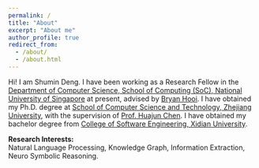 ```yaml
---
permalink: /
title: "About"
excerpt: "About me"
author_profile: true
redirect_from: 
  - /about/
  - /about.html
---
```


<!-- ## About Me -->

Hi! I am Shumin Deng. 
I have been working as a Research Fellow in the <a href='https://www.comp.nus.edu.sg/cs/'>Department of Computer Science, School of Computing (SoC), National University of Singapore</a> at present, advised by <a href='https://bhooi.github.io/'>Bryan Hooi</a>. 
I have obtained my Ph.D. degree at <a href='http://www.cs.zju.edu.cn/'>School of Computer Science and Technology, Zhejiang University</a>, with the supervision of <a href='http://mypage.zju.edu.cn/huajun'>Prof. Huajun Chen</a>. 
I have obtained my bachelor degree from <a href='https://cs.xidian.edu.cn/'>College of Software Engineering, Xidian University</a>.

<p><b>Research Interests: </b> <br> Natural Language Processing, Knowledge Graph, Information Extraction, Neuro Symbolic Reasoning. </p>
<!-- <p><b>E-mail: </b> 231sm@zju.edu.cn, shumin@nus.edu.sg </p> -->

<!-- <font color=RoyalBlue size=4><b>I am on job market for faculty positions!</b></font> -->
